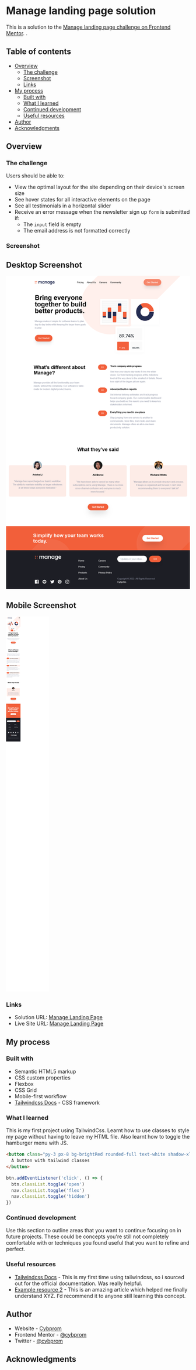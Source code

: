 # Manage landing page solution

This is a solution to the [Manage landing page challenge on Frontend Mentor](https://www.frontendmentor.io/challenges/manage-landing-page-SLXqC6P5). . 

## Table of contents

- [Overview](#overview)
  - [The challenge](#the-challenge)
  - [Screenshot](#screenshot)
  - [Links](#links)
- [My process](#my-process)
  - [Built with](#built-with)
  - [What I learned](#what-i-learned)
  - [Continued development](#continued-development)
  - [Useful resources](#useful-resources)
- [Author](#author)
- [Acknowledgments](#acknowledgments)



## Overview

### The challenge

Users should be able to:

- View the optimal layout for the site depending on their device's screen size
- See hover states for all interactive elements on the page
- See all testimonials in a horizontal slider
- Receive an error message when the newsletter sign up `form` is submitted if:
  - The `input` field is empty
  - The email address is not formatted correctly

### Screenshot

## Desktop Screenshot
![](./images/Screenshot%20desktop-view.png)

## Mobile Screenshot
![](./images/Screenshot%20mobile.png)



### Links

- Solution URL: [Manage Landing Page](https://your-solution-url.com)
- Live Site URL: [Manage Landing Page](https://your-live-site-url.com)

## My process

### Built with

- Semantic HTML5 markup
- CSS custom properties
- Flexbox
- CSS Grid
- Mobile-first workflow
- [Tailwindcss Docs](https://tailwindcss.com) - CSS framework


### What I learned

This is my first project using TailwindCss. Learnt how to use classes to style my page without having to leave my HTML file.
Also learnt how to toggle the hamburger menu with JS.


```html 
<button class="py-3 px-8 bg-brightRed rounded-full text-white shadow-xl hover:bg-brightRedLight focus:outline-none border-none">
  A button with tailwind classes
</button>
``` 

```js
btn.addEventListener('click', () => {
  btn.classList.toggle('open')
  nav.classList.toggle('flex')
  nav.classList.toggle('hidden')
})
```

### Continued development

Use this section to outline areas that you want to continue focusing on in future projects. These could be concepts you're still not completely comfortable with or techniques you found useful that you want to refine and perfect.



### Useful resources

- [Tailwindcss Docs](https://tailwindcss.com) - This is my first time using tailwindcss, so i sourced out for the official documentation. Was really helpful.
- [Example resource 2](https://www.example.com) - This is an amazing article which helped me finally understand XYZ. I'd recommend it to anyone still learning this concept.


## Author

- Website - [Cybprom](https://www.your-site.com)
- Frontend Mentor - [@cybprom](https://www.frontendmentor.io/profile/cybprom)
- Twitter - [@cybprom](https://www.twitter.com/cybprom)


## Acknowledgments




